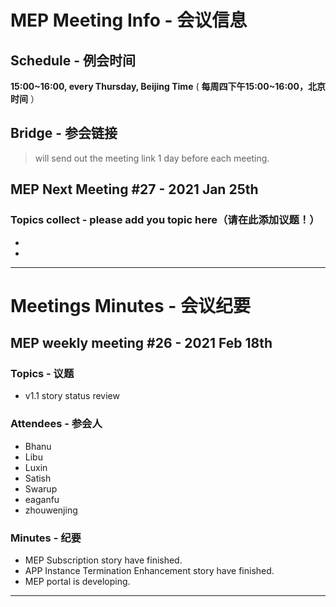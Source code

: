 # MEP Meeting Info - 会议信息

## Schedule - 例会时间
 **15:00~16:00, every Thursday, Beijing Time** 
( **每周四下午15:00~16:00，北京时间** ）

## Bridge - 参会链接
> will send out the meeting link 1 day before each meeting.

## MEP Next Meeting #27 - 2021 Jan 25th

### Topics collect - please add you topic here（请在此添加议题！）
- 
- 
---

# Meetings Minutes - 会议纪要
## MEP weekly meeting #26 - 2021 Feb 18th

### Topics - 议题
- v1.1 story status review 

### Attendees - 参会人
- Bhanu
- Libu
- Luxin
- Satish
- Swarup
- eaganfu
- zhouwenjing

### Minutes - 纪要
- MEP Subscription story have finished.
- APP Instance Termination Enhancement story have finished.
- MEP portal is developing.
---